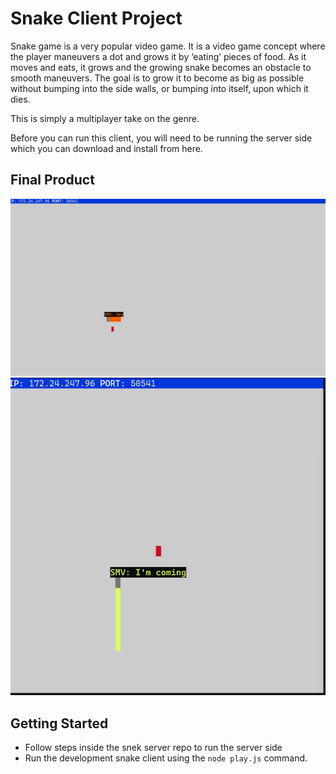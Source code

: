 # Snake Client Project

Snake game is a very popular video game. It is a video game concept where the player maneuvers a dot and grows it by ‘eating’ pieces of food. As it moves and eats, it grows and the growing snake becomes an obstacle to smooth maneuvers. The goal is to grow it to become as big as possible without bumping into the side walls, or bumping into itself, upon which it dies.

This is simply a multiplayer take on the genre.

Before you can run this client, you will need to be running the server side which you can download and install from here. 

## Final Product

!["Welcome message when client connects"](/Images/WelcomeSnake.png)
!["Message from snake while playing"](/Images/CustomMessage.png)


## Getting Started

- Follow steps inside the snek server repo to run the server side
- Run the development snake client using the `node play.js` command.